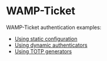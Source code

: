 # WAMP-Ticket

WAMP-Ticket authentication examples:

* [Using static configuration](static)
* [Using dynamic authenticators](dynamic)
* [Using TOTP generators](totp)
